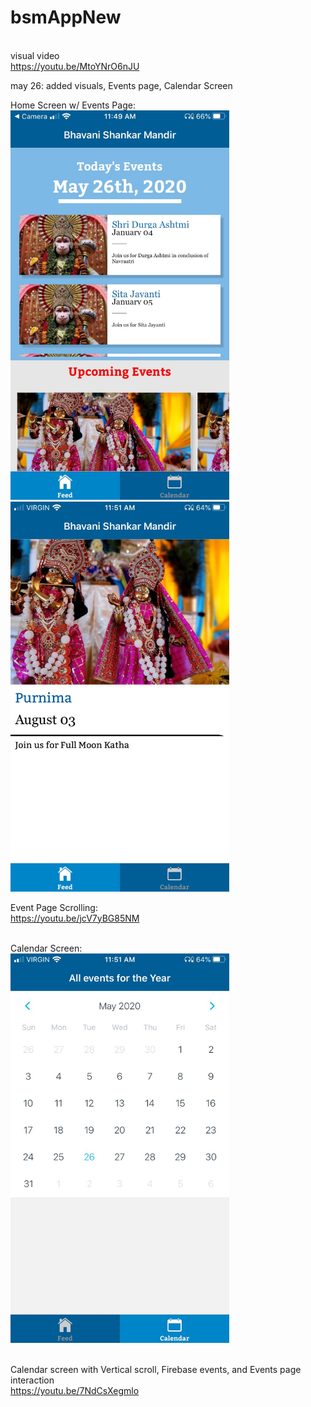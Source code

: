 # bsmAppNew

<br> visual video
<br>https://youtu.be/MtoYNrO6nJU

may 26: added visuals, Events page, Calendar Screen
  
Home Screen w/ Events Page:<br>
<img src = "assets/Visuals/Feed.jpeg" width = "350"> <img src = "assets/Visuals/EventPage.jpeg" width = "350">

Event Page Scrolling:
<br>https://youtu.be/jcV7yBG85NM

<br>Calendar Screen:
<br><img src = "assets/Visuals/Calendar.jpeg" width = "350">
  
<br>Calendar screen with Vertical scroll, Firebase events, and Events page interaction
<br>https://youtu.be/7NdCsXegmlo


